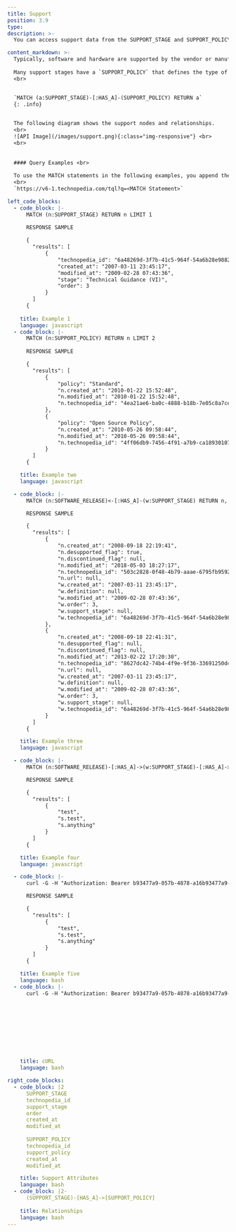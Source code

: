 ```yaml
---
title: Support
position: 3.9
type: 
description: >-
  You can access support data from the SUPPORT_STAGE and SUPPORT_POLICY nodes, which are connected to Software and Hardware.

content_markdown: >-
  Typically, software and hardware are supported by the vendor or manufacturer. In Technopedia, this support is identified in the `SUPPORT_STAGE` node, which refers to the type of support. The definition attribute provides more detailed information about applicability and timelines.
 
  Many support stages have a `SUPPORT_POLICY` that defines the type of policy, such as standard or Open Source. 
  <br>


  `MATCH (a:SUPPORT_STAGE)-[:HAS_A]-(SUPPORT_POLICY) RETURN a`
  {: .info}
   

  The following diagram shows the support nodes and relationships.
  <br>
  ![API Image](/images/support.png){:class="img-responsive"} <br> 
  <br>
    
 
  #### Query Examples <br>
    
  To use the MATCH statements in the following examples, you append the MATCH statement to the following tql endpoint and make a GET request from a API client or use cURL. <br>
  <br>
  `https://v6-1.technopedia.com/tql?q=<MATCH Statement>`

left_code_blocks:
  - code_block: |-
      MATCH (n:SUPPORT_STAGE) RETURN n LIMIT 1
        
      RESPONSE SAMPLE

      {
        "results": [
            {
                "technopedia_id": "6a48269d-3f7b-41c5-964f-54a6b28e9882",
                "created_at": "2007-03-11 23:45:17",
                "modified_at": "2009-02-28 07:43:36",
                "stage": "Technical Guidance (VI)",
                "order": 3
            }
        ]
      {      
          
    title: Example 1
    language: javascript
  - code_block: |-
      MATCH (n:SUPPORT_POLICY) RETURN n LIMIT 2
      
      RESPONSE SAMPLE

      {
        "results": [
            {
                "policy": "Standard",
                "n.created_at": "2010-01-22 15:52:48",
                "n.modified_at": "2010-01-22 15:52:48",
                "n.technopedia_id": "4ea21ae6-ba0c-4888-b18b-7e05c8a7ce52"
            },
            {
                "policy": "Open Source Policy",
                "n.created_at": "2010-05-26 09:58:44",
                "n.modified_at": "2010-05-26 09:58:44",
                "n.technopedia_id": "4ff06db9-7456-4f91-a7b9-ca189301079c"
            }
        ]
      {  

    title: Example two
    language: javascript

  - code_block: |-
      MATCH (n:SOFTWARE_RELEASE)<-[:HAS_A]-(w:SUPPORT_STAGE) RETURN n, w LIMIT 2

      RESPONSE SAMPLE

      {
        "results": [
            {
                "n.created_at": "2008-09-18 22:19:41",
                "n.desupported_flag": true,
                "n.discontinued_flag": null,
                "n.modified_at": "2018-05-03 18:27:17",
                "n.technopedia_id": "503c2828-0f48-4b79-aaae-6795fb959230",
                "n.url": null,
                "w.created_at": "2007-03-11 23:45:17",
                "w.definition": null,
                "w.modified_at": "2009-02-28 07:43:36",
                "w.order": 3,
                "w.support_stage": null,
                "w.technopedia_id": "6a48269d-3f7b-41c5-964f-54a6b28e9882"
            },
            {
                "n.created_at": "2008-09-18 22:41:31",
                "n.desupported_flag": null,
                "n.discontinued_flag": null,
                "n.modified_at": "2013-02-22 17:20:30",
                "n.technopedia_id": "8627dc42-74b4-4f9e-9f36-33691250d484",
                "n.url": null,
                "w.created_at": "2007-03-11 23:45:17",
                "w.definition": null,
                "w.modified_at": "2009-02-28 07:43:36",
                "w.order": 3,
                "w.support_stage": null,
                "w.technopedia_id": "6a48269d-3f7b-41c5-964f-54a6b28e9882"
            }
        ]
      {  

    title: Example three
    language: javascript

  - code_block: |-
      MATCH (n:SOFTWARE_RELEASE)-[:HAS_A]->(w:SUPPORT_STAGE)-[:HAS_A]->(sp:SUPPORT_POLICY) RETURN n, w, sp LIMIT 2

      RESPONSE SAMPLE

      {
        "results": [
            {
                "test",
                "s.test",
                "s.anything"
            }
        ]
      {  

    title: Example four
    language: javascript

  - code_block: |-
      curl -G -H "Authorization: Bearer b93477a9-057b-4878-a16b93477a9-057b-4878-a16f-d7f7d1f27a7af-d7f7d1f27a7a" "https://v6.technopedia.com/tql" --data-urlencode' "q=MATCH (h:MANUFACTURER) RETURN h.manufacturer"

      RESPONSE SAMPLE

      {
        "results": [
            {
                "test",
                "s.test",
                "s.anything"
            }
        ]
      {   

    title: Example five
    language: bash
  - code_block: |-
      curl -G -H "Authorization: Bearer b93477a9-057b-4878-a16b93477a9-057b-4878-a16f-d7f7d1f27a7af-d7f7d1f27a7a" "https://v6.technopedia.com/tql" --data-urlencode' "q=MATCH (h:SUPPORT_STAGE) RETURN h.stage"










    title: cURL 
    language: bash

right_code_blocks:
  - code_block: |2
      SUPPORT_STAGE
      technopedia_id
      support_stage
      order
      created_at
      modified_at
      
      SUPPORT_POLICY
      technopedia_id
      support_policy
      created_at
      modified_at

    title: Support Attributes
    language: bash
  - code_block: |2-
      (SUPPORT_STAGE)-[HAS_A]->[SUPPORT_POLICY]
      
    title: Relationships
    language: bash
---
```




